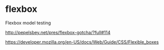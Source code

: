 flexbox
=======

Flexbox model testing

http://pepelsbey.net/pres/flexbox-gotcha/?full#114

https://developer.mozilla.org/en-US/docs/Web/Guide/CSS/Flexible_boxes
